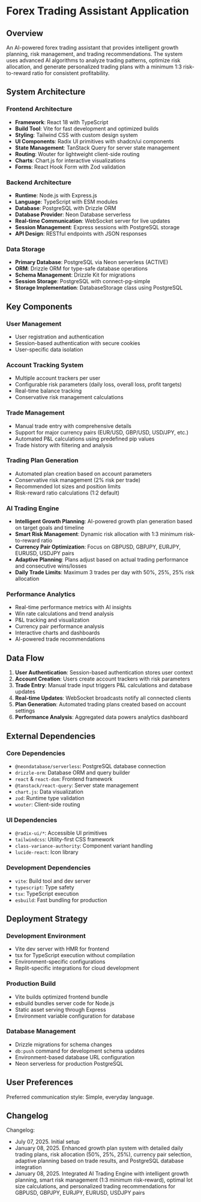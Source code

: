 # Forex Trading Assistant Application

## Overview

An AI-powered forex trading assistant that provides intelligent growth planning, risk management, and trading recommendations. The system uses advanced AI algorithms to analyze trading patterns, optimize risk allocation, and generate personalized trading plans with a minimum 1:3 risk-to-reward ratio for consistent profitability.

## System Architecture

### Frontend Architecture
- **Framework**: React 18 with TypeScript
- **Build Tool**: Vite for fast development and optimized builds
- **Styling**: Tailwind CSS with custom design system
- **UI Components**: Radix UI primitives with shadcn/ui components
- **State Management**: TanStack Query for server state management
- **Routing**: Wouter for lightweight client-side routing
- **Charts**: Chart.js for interactive visualizations
- **Forms**: React Hook Form with Zod validation

### Backend Architecture
- **Runtime**: Node.js with Express.js
- **Language**: TypeScript with ESM modules
- **Database**: PostgreSQL with Drizzle ORM
- **Database Provider**: Neon Database serverless
- **Real-time Communication**: WebSocket server for live updates
- **Session Management**: Express sessions with PostgreSQL storage
- **API Design**: RESTful endpoints with JSON responses

### Data Storage
- **Primary Database**: PostgreSQL via Neon serverless (ACTIVE)
- **ORM**: Drizzle ORM for type-safe database operations
- **Schema Management**: Drizzle Kit for migrations
- **Session Storage**: PostgreSQL with connect-pg-simple
- **Storage Implementation**: DatabaseStorage class using PostgreSQL

## Key Components

### User Management
- User registration and authentication
- Session-based authentication with secure cookies
- User-specific data isolation

### Account Tracking System
- Multiple account trackers per user
- Configurable risk parameters (daily loss, overall loss, profit targets)
- Real-time balance tracking
- Conservative risk management calculations

### Trade Management
- Manual trade entry with comprehensive details
- Support for major currency pairs (EUR/USD, GBP/USD, USD/JPY, etc.)
- Automated P&L calculations using predefined pip values
- Trade history with filtering and analysis

### Trading Plan Generation
- Automated plan creation based on account parameters
- Conservative risk management (2% risk per trade)
- Recommended lot sizes and position limits
- Risk-reward ratio calculations (1:2 default)

### AI Trading Engine
- **Intelligent Growth Planning**: AI-powered growth plan generation based on target goals and timeline
- **Smart Risk Management**: Dynamic risk allocation with 1:3 minimum risk-to-reward ratio
- **Currency Pair Optimization**: Focus on GBPUSD, GBPJPY, EURJPY, EURUSD, USDJPY pairs
- **Adaptive Planning**: Plans adjust based on actual trading performance and consecutive wins/losses
- **Daily Trade Limits**: Maximum 3 trades per day with 50%, 25%, 25% risk allocation

### Performance Analytics
- Real-time performance metrics with AI insights
- Win rate calculations and trend analysis
- P&L tracking and visualization
- Currency pair performance analysis
- Interactive charts and dashboards
- AI-powered trade recommendations

## Data Flow

1. **User Authentication**: Session-based authentication stores user context
2. **Account Creation**: Users create account trackers with risk parameters
3. **Trade Entry**: Manual trade input triggers P&L calculations and database updates
4. **Real-time Updates**: WebSocket broadcasts notify all connected clients
5. **Plan Generation**: Automated trading plans created based on account settings
6. **Performance Analysis**: Aggregated data powers analytics dashboard

## External Dependencies

### Core Dependencies
- `@neondatabase/serverless`: PostgreSQL database connection
- `drizzle-orm`: Database ORM and query builder
- `react` & `react-dom`: Frontend framework
- `@tanstack/react-query`: Server state management
- `chart.js`: Data visualization
- `zod`: Runtime type validation
- `wouter`: Client-side routing

### UI Dependencies
- `@radix-ui/*`: Accessible UI primitives
- `tailwindcss`: Utility-first CSS framework
- `class-variance-authority`: Component variant handling
- `lucide-react`: Icon library

### Development Dependencies
- `vite`: Build tool and dev server
- `typescript`: Type safety
- `tsx`: TypeScript execution
- `esbuild`: Fast bundling for production

## Deployment Strategy

### Development Environment
- Vite dev server with HMR for frontend
- tsx for TypeScript execution without compilation
- Environment-specific configurations
- Replit-specific integrations for cloud development

### Production Build
- Vite builds optimized frontend bundle
- esbuild bundles server code for Node.js
- Static asset serving through Express
- Environment variable configuration for database

### Database Management
- Drizzle migrations for schema changes
- `db:push` command for development schema updates
- Environment-based database URL configuration
- Neon serverless for production PostgreSQL

## User Preferences

Preferred communication style: Simple, everyday language.

## Changelog

Changelog:
- July 07, 2025. Initial setup
- January 08, 2025. Enhanced growth plan system with detailed daily trading plans, risk allocation (50%, 25%, 25%), currency pair selection, adaptive planning based on trade results, and PostgreSQL database integration
- January 08, 2025. Integrated AI Trading Engine with intelligent growth planning, smart risk management (1:3 minimum risk-reward), optimal lot size calculations, and personalized trading recommendations for GBPUSD, GBPJPY, EURJPY, EURUSD, USDJPY pairs